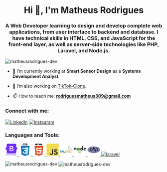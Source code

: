 <h1 align="center">Hi 👋, I'm Matheus Rodrigues</h1>
<h3 align="center">A Web Developer learning to design and develop complete web applications, from user interface to backend and database. I have technical skills in HTML, CSS, and JavaScript for the front-end layer, as well as server-side technologies like PHP, Laravel, and Node.js.</h3>

<p align="left"> <img src="https://komarev.com/ghpvc/?username=matheusrodrigues-dev&label=Profile%20views&color=0e75b6&style=flat" alt="matheusrodrigues-dev" /> </p>

- 🔭 I’m currently working at **Smart Sensor Design** as a **Systems Development Analyst**.
- 🔭 I’m also working on [TikTok-Clone](https://github.com/MatheusRodrigues-Dev/TikTok-Clone-EBAC).

- 📫 How to reach me: **rodriguesmatheus309@gmail.com**

<h3 align="left">Connect with me:</h3>
<p align="left">
<a href="https://linkedin.com/in/https://www.linkedin.com/in/matheus-rodrigues-771988214/" target="blank"><img align="center" src="https://raw.githubusercontent.com/rahuldkjain/github-profile-readme-generator/master/src/images/icons/Social/linked-in-alt.svg" alt="LinkedIn" height="30" width="40" /></a>
<a href="https://instagram.com/@matheusr123" target="blank"><img align="center" src="https://raw.githubusercontent.com/rahuldkjain/github-profile-readme-generator/master/src/images/icons/Social/instagram.svg" alt="Instagram" height="30" width="40" /></a>
</p>

<h3 align="left">Languages and Tools:</h3>
<p align="left"> 
  <a href="https://getbootstrap.com" target="_blank" rel="noreferrer"> 
    <img src="https://raw.githubusercontent.com/devicons/devicon/master/icons/bootstrap/bootstrap-plain-wordmark.svg" alt="bootstrap" width="40" height="40"/> 
  </a> 
  <a href="https://www.w3schools.com/css/" target="_blank" rel="noreferrer"> 
    <img src="https://raw.githubusercontent.com/devicons/devicon/master/icons/css3/css3-original-wordmark.svg" alt="css3" width="40" height="40"/> 
  </a> 
  <a href="https://www.w3.org/html/" target="_blank" rel="noreferrer"> 
    <img src="https://raw.githubusercontent.com/devicons/devicon/master/icons/html5/html5-original-wordmark.svg" alt="html5" width="40" height="40"/> 
  </a> 
  <a href="https://developer.mozilla.org/en-US/docs/Web/JavaScript" target="_blank" rel="noreferrer"> 
    <img src="https://raw.githubusercontent.com/devicons/devicon/master/icons/javascript/javascript-original.svg" alt="javascript" width="40" height="40"/> 
  </a> 
  <a href="https://www.mysql.com/" target="_blank" rel="noreferrer"> 
    <img src="https://raw.githubusercontent.com/devicons/devicon/master/icons/mysql/mysql-original-wordmark.svg" alt="mysql" width="40" height="40"/> 
  </a> 
  <a href="https://nodejs.org" target="_blank" rel="noreferrer"> 
    <img src="https://raw.githubusercontent.com/devicons/devicon/master/icons/nodejs/nodejs-original-wordmark.svg" alt="nodejs" width="40" height="40"/> 
  </a> 
  <a href="https://www.php.net" target="_blank" rel="noreferrer"> 
    <img src="https://raw.githubusercontent.com/devicons/devicon/master/icons/php/php-original.svg" alt="php" width="40" height="40"/> 
  </a> 
  <a href="https://laravel.com/" target="_blank" rel="noreferrer"> 
    <img src="https://www.hvdig.co.uk/wp-content/uploads/2023/08/logo-laravel.svg" alt="laravel" width="40" height="40"/> 
  </a> 
</p>

<p><img align="left" src="https://github-readme-stats.vercel.app/api/top-langs?username=matheusrodrigues-dev&show_icons=true&locale=en&layout=compact" alt="matheusrodrigues-dev" /></p>

<p>&nbsp;<img align="center" src="https://github-readme-stats.vercel.app/api?username=matheusrodrigues-dev&show_icons=true&locale=en" alt="matheusrodrigues-dev" /></p>
